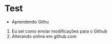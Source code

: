 # Test

- Aprendendo Githu

1. Eu sei como enviar modificações para o Github
2. Alterando online em github.com
